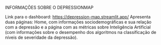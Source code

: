 INFORMAÇÕES SOBRE O DEPRESSIONMAP 

Link para o dashboard: https://depression-map.streamlit.app/
Apresenta duas páginas: Home, com informações sociodemográficas e sua relação com a depressão e a página com as métricas sobre Inteligência Artificial (com informações sobre o desempenho dos algoritmos na classificação de níveis de severidade da depressão).



